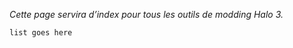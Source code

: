 _Cette page servira d’index pour tous les outils de modding Halo 3._

```.c20 child-list
list goes here
```